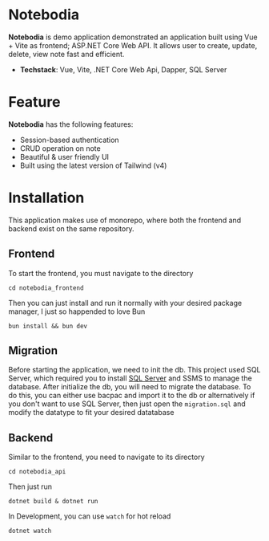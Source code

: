 # Notebodia
**Notebodia** is demo application demonstrated an application built using Vue + Vite as frontend; ASP.NET Core Web API. It allows user to create, update, delete, view note fast and efficient.
- **Techstack**: Vue, Vite, .NET Core Web Api, Dapper, SQL Server

# Feature
**Notebodia** has the following features: 
- Session-based authentication
- CRUD operation on note
- Beautiful & user friendly UI
- Built using the latest version of Tailwind (v4)


# Installation
This application makes use of monorepo, where both the frontend and backend exist on the same repository. 
## Frontend
To start the frontend, you must navigate to the directory
```
cd notebodia_frontend
```
Then you can just install and run it normally with your desired package manager, I just so happended to love Bun 
```
bun install && bun dev
```

## Migration
Before starting the application, we need to init the db. This project used SQL Server, which required you to install [SQL Server](https://www.microsoft.com/en-us/sql-server/sql-server-downloads) and SSMS to manage the database.
After initialize the db, you will need to migrate the database. To do this, you can either use bacpac and import it to the db or alternatively if you don't want to use SQL Server, then just open the `migration.sql` and modify the datatype to fit your desired datatabase  

## Backend
Similar to the frontend, you need to navigate to its directory
```
cd notebodia_api
```
Then just run 
```
dotnet build & dotnet run
```
In Development, you can use `watch` for hot reload 
```
dotnet watch
```

